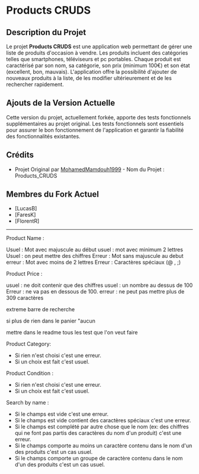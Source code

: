 # Products CRUDS

## Description du Projet

Le projet **Products CRUDS** est une application web permettant de gérer une liste de produits d'occasion à vendre. Les produits incluent des catégories telles que smartphones, téléviseurs et pc portables. Chaque produit est caractérisé par son nom, sa catégorie, son prix (minimum 100€) et son état (excellent, bon, mauvais). L'application offre la possibilité d'ajouter de nouveaux produits à la liste, de les modifier ultérieurement et de les rechercher rapidement.

## Ajouts de la Version Actuelle

Cette version du projet, actuellement forkée, apporte des tests fonctionnels supplémentaires au projet original. Les tests fonctionnels sont essentiels pour assurer le bon fonctionnement de l'application et garantir la fiabilité des fonctionnalités existantes.

## Crédits

- Projet Original par [MohamedMamdouh1999](https://github.com/MohamedMamdouh1999/Products_CRUDS) - Nom du Projet : Products_CRUDS

## Membres du Fork Actuel

- [LucasB]
- [FaresK]
- [FlorentR]

---
Product Name : 

Usuel : Mot avec majuscule au début 
usuel : mot avec minimum 2 lettres 
Usuel : on peut mettre des chiffres
Erreur : Mot sans majuscule au debut 
erreur : Mot avec moins de 2 lettres
Erreur : Caractères spéciaux (@ , ;)

Product Price : 

usuel : ne doit contenir que des chiffres 
usuel : un nombre au dessus de 100
Erreur : ne va pas en dessous de 100.
erreur : ne peut pas mettre plus de 309 caractères 


extreme barre de recherche 

si plus de rien dans le panier "aucun 


mettre dans le readme tous les test que l'on veut faire 


Product Category: 
- Si rien n'est choisi c'est une erreur.
- Si un choix est fait c'est usuel.


Product Condition :
- Si rien n'est choisi c'est une erreur.
- Si un choix est fait c'est usuel.


Search by name :
- Si le champs est vide c'est une erreur.
- Si le champs est vide contient des caractères spéciaux c'est une erreur.
- Si le champs est complété par autre chose que le nom (ex: des chiffres qui ne font pas partis des caractères du nom d'un produit) c'est une erreur. 
- Si le champs comporte au moins un caractère contenu dans le nom d'un des produits c'est un cas usuel.
- Si le champs comporte un groupe de caractère contenu dans le nom d'un des produits c'est un cas usuel.
